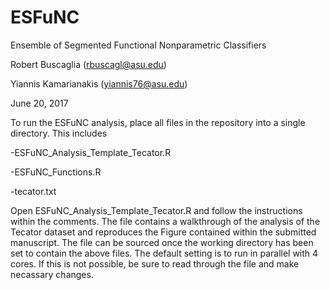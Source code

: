 # ESFuNC
Ensemble of Segmented Functional Nonparametric Classifiers

Robert Buscaglia (rbuscagl@asu.edu)

Yiannis Kamarianakis (yiannis76@asu.edu)

June 20, 2017

To run the ESFuNC analysis, place all files in the repository into a single directory.  This includes

-ESFuNC_Analysis_Template_Tecator.R

-ESFuNC_Functions.R

-tecator.txt

Open ESFuNC_Analysis_Template_Tecator.R and follow the instructions within the comments.  The file contains a 
walkthrough of the analysis of the Tecator dataset and reproduces the Figure contained within the submitted 
manuscript.  The file can be sourced once the working directory has been set to contain the above files.  The
default setting is to run in parallel with 4 cores.  If this is not possible, be sure to read through the
file and make necassary changes.
